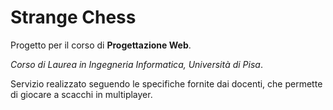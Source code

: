 # Strange Chess

Progetto per il corso di **Progettazione Web**.

*Corso di Laurea in Ingegneria Informatica, Università di Pisa*.

Servizio realizzato seguendo le specifiche fornite dai docenti, che permette di giocare a scacchi in multiplayer.
